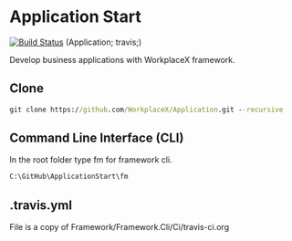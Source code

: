# Application Start
[![Build Status](https://travis-ci.org/WorkplaceX/Application.svg?branch=master)](https://travis-ci.org/WorkplaceX/Application)
(Application; travis;)

Develop business applications with WorkplaceX framework.

## Clone
```cmd
git clone https://github.com/WorkplaceX/Application.git --recursive
```

## Command Line Interface (CLI)
In the root folder type fm for framework cli.

```cmd
C:\GitHub\ApplicationStart\fm
```

## .travis.yml
File is a copy of Framework/Framework.Cli/Ci/travis-ci.org

